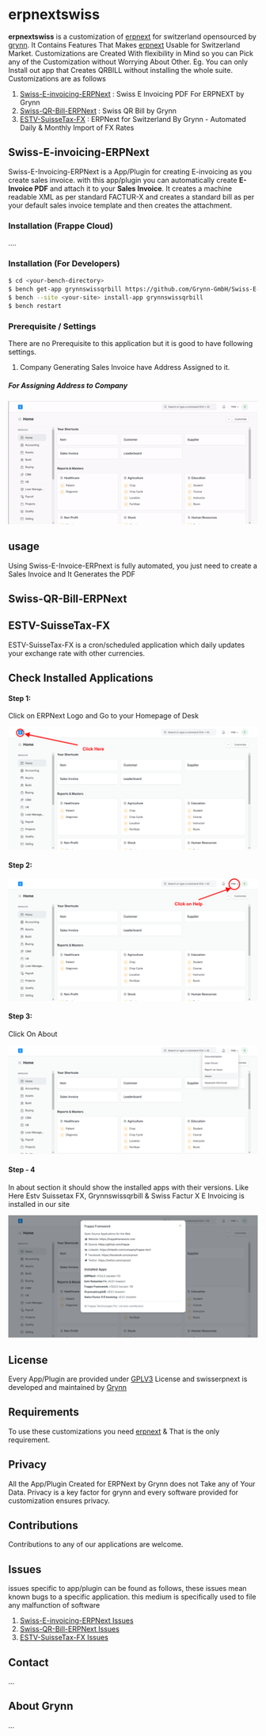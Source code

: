 # erpnextswiss 

**erpnextswiss** is a customization of [erpnext](https://erpnext.com/) for switzerland opensourced by [grynn](https://grynn.ch). It Contains Features That Makes [erpnext](https://erpnext.com/) Usable for Switzerland Market. Customizations are Created With flexibility in Mind so you can Pick any of the Customization without Worrying About Other. Eg. You can only Install out app that Creates QRBILL without installing the whole suite. Customizations are as follows

1. [ Swiss-E-invoicing-ERPNext](https://github.com/Grynn-GmbH/Swiss-E-invoicing-ERPNext) : Swiss E Invoicing PDF For ERPNEXT by Grynn
2. [Swiss-QR-Bill-ERPNext](https://github.com/Grynn-GmbH/Swiss-QR-Bill-ERPNext) : Swiss QR Bill by Grynn
3. [ESTV-SuisseTax-FX](https://github.com/Grynn-GmbH/ESTV-SuisseTax-FX) : ERPNext for Switzerland By Grynn - Automated Daily & Monthly Import of FX Rates



## Swiss-E-invoicing-ERPNext

Swiss-E-Invoicing-ERPNext is a App/Plugin for creating E-invoicing as you create sales invoice. with this app/plugin you can automatically create **E-Invoice PDF** and attach it to your **Sales Invoice**. It creates a machine readable XML as per standard FACTUR-X and creates a standard bill as per your default sales invoice template and then creates the attachment.

### Installation (Frappe Cloud) 

....

### Installation (For Developers)

```sh
$ cd <your-bench-directory>
$ bench get-app grynnswissqrbill https://github.com/Grynn-GmbH/Swiss-E-invoicing-ERPNext
$ bench --site <your-site> install-app grynnswissqrbill
$ bench restart
```



### Prerequisite / Settings

There are no Prerequisite to this application but it is good to have following settings.

1. Company Generating Sales Invoice have Address Assigned to it.

##### For Assigning Address to Company 

![Add Company](./assets/add-company.gif)

## usage

Using Swiss-E-Invoice-ERPnext is fully automated, you just need to create a Sales Invoice and It Generates the PDF



## Swiss-QR-Bill-ERPNext





## ESTV-SuisseTax-FX

ESTV-SuisseTax-FX is a cron/scheduled application which daily updates your exchange rate with other currencies.



## Check Installed Applications

#### Step 1: 

Click on ERPNext Logo and Go to your Homepage of Desk

![](./assets/step-1-installation.png)

#### Step 2:

![](./assets/step-1-help.png)

#### Step 3: 

Click On About

![](./assets/step-2-about.png)

#### Step - 4 

In about section it should show the installed apps with their versions. Like Here Estv Suissetax FX, Grynnswissqrbill & Swiss Factur X E Invoicing is installed in our site

![](./assets/step-4.png)



## License

Every App/Plugin are provided under [GPLV3](https://en.wikipedia.org/wiki/GNU_General_Public_License) License and swisserpnext is developed and maintained by  [Grynn](https://grynn.ch)



## Requirements

To use these customizations you need [erpnext](https://github.com/frappe/erpnext) & That is the only requirement.



## Privacy

All the App/Plugin Created for ERPNext by Grynn does not Take any of Your Data. Privacy is a key factor for grynn and every software provided for customization ensures privacy.



## Contributions

Contributions to any of our applications are welcome. 



## Issues

issues specific to app/plugin can be found as follows, these issues mean known bugs to a specific application. this medium is specifically used to file any malfunction of software

1. [ Swiss-E-invoicing-ERPNext Issues](https://github.com/Grynn-GmbH/Swiss-E-invoicing-ERPNext/issues) 
2. [Swiss-QR-Bill-ERPNext Issues](https://github.com/Grynn-GmbH/Swiss-QR-Bill-ERPNext/issues) 
3. [ESTV-SuisseTax-FX Issues](https://github.com/Grynn-GmbH/ESTV-SuisseTax-FX/issues) 

## Contact

...



## About Grynn

...